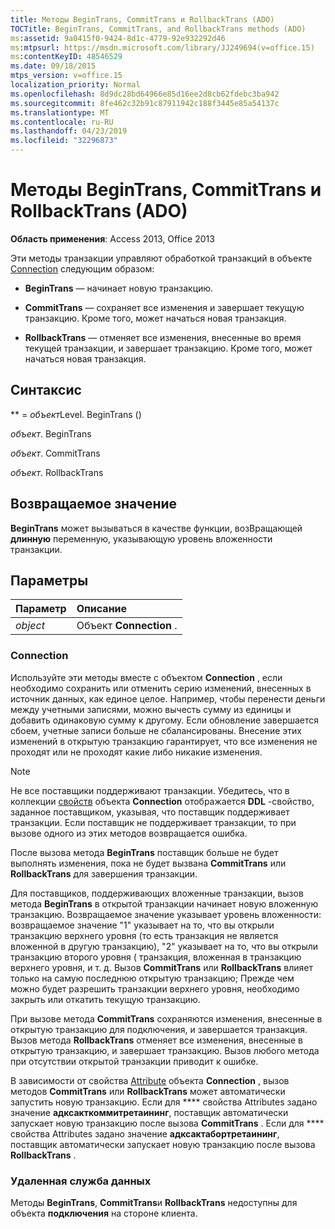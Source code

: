 ```yaml
---
title: Методы BeginTrans, CommitTrans и RollbackTrans (ADO)
TOCTitle: BeginTrans, CommitTrans, and RollbackTrans methods (ADO)
ms:assetid: 9a0415f0-9424-8d1c-4779-92e932292d46
ms:mtpsurl: https://msdn.microsoft.com/library/JJ249694(v=office.15)
ms:contentKeyID: 48546529
ms.date: 09/18/2015
mtps_version: v=office.15
localization_priority: Normal
ms.openlocfilehash: 8d9dc28bd64966e85d16ee2d8cb62fdebc3ba942
ms.sourcegitcommit: 8fe462c32b91c87911942c188f3445e85a54137c
ms.translationtype: MT
ms.contentlocale: ru-RU
ms.lasthandoff: 04/23/2019
ms.locfileid: "32296873"
---
```

# <a name="begintrans-committrans-and-rollbacktrans-methods-ado"></a>Методы BeginTrans, CommitTrans и RollbackTrans (ADO)

**Область применения**: Access 2013, Office 2013

Эти методы транзакции управляют обработкой транзакций в объекте [Connection](connection-object-ado.md) следующим образом:

- **BeginTrans** — начинает новую транзакцию.

- **CommitTrans** — сохраняет все изменения и завершает текущую транзакцию. Кроме того, может начаться новая транзакция.

- **RollbackTrans** — отменяет все изменения, внесенные во время текущей транзакции, и завершает транзакцию. Кроме того, может начаться новая транзакция.

## <a name="syntax"></a>Синтаксис

** = *объект*Level. BeginTrans ()

*объект*. BeginTrans

*объект*. CommitTrans

*объект*. RollbackTrans

## <a name="return-value"></a>Возвращаемое значение

**BeginTrans** может вызываться в качестве функции, возВращающей **длинную** переменную, указывающую уровень вложенности транзакции.

## <a name="parameters"></a>Параметры

|Параметр|Описание|
|:--------|:----------|
|*object* |Объект **Connection** .|

### <a name="connection"></a>Connection

Используйте эти методы вместе с объектом **Connection** , если необходимо сохранить или отменить серию изменений, внесенных в источник данных, как единое целое. Например, чтобы перенести деньги между учетными записями, можно вычесть сумму из единицы и добавить одинаковую сумму к другому. Если обновление завершается сбоем, учетные записи больше не сбалансированы. Внесение этих изменений в открытую транзакцию гарантирует, что все изменения не проходят или не проходят какие либо никакие изменения.

> [!NOTE]
> Не все поставщики поддерживают транзакции. Убедитесь, что в коллекции [свойств](properties-collection-ado.md) объекта **Connection** отображается **DDL** -свойство, заданное поставщиком, указывая, что поставщик поддерживает транзакции. Если поставщик не поддерживает транзакции, то при вызове одного из этих методов возвращается ошибка.

После вызова метода **BeginTrans** поставщик больше не будет выполнять изменения, пока не будет вызвана **CommitTrans** или **RollbackTrans** для завершения транзакции.

Для поставщиков, поддерживающих вложенные транзакции, вызов метода **BeginTrans** в открытой транзакции начинает новую вложенную транзакцию. Возвращаемое значение указывает уровень вложенности: возвращаемое значение "1" указывает на то, что вы открыли транзакцию верхнего уровня (то есть транзакция не является вложенной в другую транзакцию), "2" указывает на то, что вы открыли транзакцию второго уровня ( транзакция, вложенная в транзакцию верхнего уровня, и т. д. Вызов **CommitTrans** или **RollbackTrans** влияет только на самую последнюю открытую транзакцию; Прежде чем можно будет разрешить транзакции верхнего уровня, необходимо закрыть или откатить текущую транзакцию.

При вызове метода **CommitTrans** сохраняются изменения, внесенные в открытую транзакцию для подключения, и завершается транзакция. Вызов метода **RollbackTrans** отменяет все изменения, внесенные в открытую транзакцию, и завершает транзакцию. Вызов любого метода при отсутствии открытой транзакции приводит к ошибке.

В зависимости от свойства [Attribute](attributes-property-ado.md) объекта **Connection** , вызов методов **CommitTrans** или **RollbackTrans** может автоматически запустить новую транзакцию. Если для **** свойства Attributes задано значение **адксакткоммитретаининг**, поставщик автоматически запускает новую транзакцию после вызова **CommitTrans** . Если для **** свойства Attributes задано значение **адксактабортретаининг**, поставщик автоматически запускает новую транзакцию после вызова **RollbackTrans** .

### <a name="remote-data-service"></a>Удаленная служба данных

Методы **BeginTrans**, **CommitTrans**и **RollbackTrans** недоступны для объекта **подключения** на стороне клиента.

